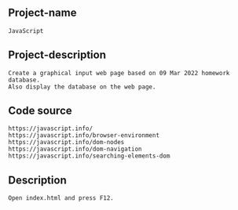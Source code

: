 ## Project-name
	JavaScript


## Project-description
	Create a graphical input web page based on 09 Mar 2022 homework database.
	Also display the database on the web page.


## Code source
	https://javascript.info/
	https://javascript.info/browser-environment
	https://javascript.info/dom-nodes
	https://javascript.info/dom-navigation
	https://javascript.info/searching-elements-dom


## Description
	Open index.html and press F12.

